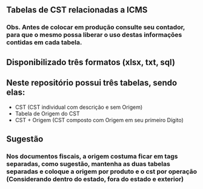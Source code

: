 ## Tabelas de CST relacionadas a ICMS

### Obs. Antes de colocar em produção consulte seu contador, para que o mesmo possa liberar o uso destas informações contidas em cada tabela.

## Disponibilizado três formatos (xlsx, txt, sql)

## Neste repositório possui três tabelas, sendo elas:
- CST (CST individual com descrição e sem Origem)
- Tabela de Origem do CST
- CST + Origem (CST composto com Origem em seu primeiro Dígito)

## Sugestão
### Nos documentos fiscais, a origem costuma ficar em tags separadas, como sugestão, mantenha as duas tabelas separadas e coloque a origem por produto e o cst por operação (Considerando dentro do estado, fora do estado e exterior)
